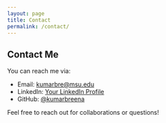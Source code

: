 ```yaml
---
layout: page
title: Contact
permalink: /contact/
---
```


## Contact Me

You can reach me via:

- Email: kumarbre@msu.edu 
- LinkedIn: [Your LinkedIn Profile](https://linkedin.com/in/breena-kumar)  
- GitHub: [@kumarbreena](https://github.com/kumarbreena)

Feel free to reach out for collaborations or questions!
